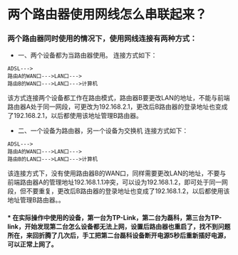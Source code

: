 # 两个路由器使用网线怎么串联起来？

### 两个路由器同时使用的情况下，使用网线连接有两种方式：
- 一、两个设备都为当路由器使用。
连接方式如下：

```
ADSL--->
路由A的WAN口--->LAN口--->
路由B的WAN口--->LAN口--->计算机
```
该方式连接两个设备都工作在路由模式，路由器B要更改LAN的地址，不能与前端路由器A处于同一网段，可更改为192.168.2.1，更改后B路由器的登录地址也变成了192.168.2.1，以后都使用该地址管理B路由器。

- 二、一个设备为路由器，另一个设备为交换机
连接方式如下：
```
ADSL--->
路由A的WAN口--->LAN口--->
路由B的LAN口--->LAN口--->计算机
```
该连接方式下，没有使用路由器B的WAN口，同样需要更改LAN的地址，不要与前端路由器A的管理地址192.168.1.1冲突，可以设为192.168.1.2，即可处于同一网段，但不要重复，更改后B路由器的登录地址也变成了192.168.1.2，以后都使用该地址管理B路由器。。

#### * 在实际操作中使用的设备，第一台为TP-Link，第二台为磊科，第三台为TP-link，开始发现第二台怎么设备都无法上网，设置后路由器也重启了，找不到问题所在，来回折腾了几次后，手工把第二台磊科设备断开电源5秒后重新插好电源，可以正常上网了。
